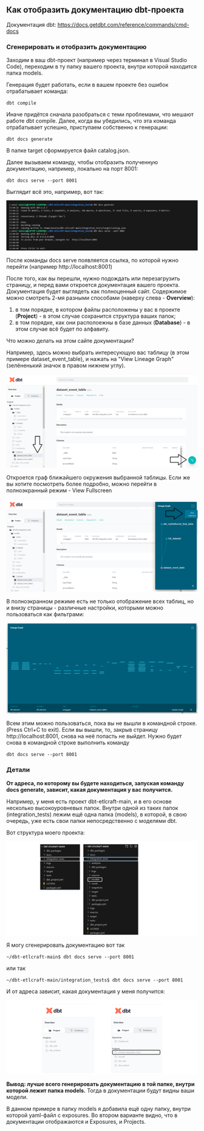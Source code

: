 ## Как отобразить документацию dbt-проекта

Документация dbt:
https://docs.getdbt.com/reference/commands/cmd-docs

### Сгенерировать и отобразить документацию

Заходим в ваш dbt-проект (например через терминал в Visual Studio Code), переходим в ту папку вашего проекта, внутри которой находится папка models. 

Генерация будет работать, если в вашем проекте без ошибок отрабатывает команда:

    dbt compile

Иначе придётся сначала разобраться с теми проблемами, что мешают работе dbt compile. Далее, когда вы убедились, что эта команда отрабатывает успешно, приступаем собственно к генерации:

    dbt docs generate

В папке target сформируется файл catalog.json.

Далее вызываем команду, чтобы отобразить полученную документацию, например, локально на порт 8001:

    dbt docs serve --port 8001

Выглядит всё это, например, вот так:

![cover](https://github.com/Malakhova-Natalya/Snippets/blob/main/dbt/dbt_docs/dbt_docs_generate.png)


После команды docs serve появляется ссылка, по которой нужно перейти (например http://localhost:8001)


После того, как вы перешли, нужно подождать или перезагрузить страницу, и перед вами откроется документация вашего проекта. Документация будет выглядеть как полноценный сайт. Содержимое можно смотреть 2-мя разными способами (наверху слева - **Overview**):
1. в том порядке, в котором файлы расположены у вас в проекте (**Project**) - в этом случае сохранится структура ваших папок;
2. в том порядке, как они располоежны в базе данных (**Database**) - в этом случае всё будет по алфавиту.


Что можно делать на этом сайте документации?


Например, здесь можно выбрать интересующую вас таблицу (в этом примере dataset_event_table), и нажать на "View Lineage Graph" (зелёненький значок в правом нижнем углу). 

![cover](https://github.com/Malakhova-Natalya/Snippets/blob/main/dbt/dbt_docs/http_01.png)

Откроется граф ближайшего окружения выбранной таблицы.  Если же вы хотите посмотреть более подробно, можно перейти в полноэкранный режим - View Fullscreen

![cover](https://github.com/Malakhova-Natalya/Snippets/blob/main/dbt/dbt_docs/http_02.png)

В полноэкранном режиме есть не только отображение всех таблиц, но и внизу страницы - различные настройки, которыми можно пользоваться как фильтрами:

![cover](https://github.com/Malakhova-Natalya/Snippets/blob/main/dbt/dbt_docs/http_03.png)

Всем этим можно пользоваться, пока вы не вышли в командной строке. (Press Ctrl+C to exit). Если вы вышли, то, закрыв страницу http://localhost:8001, снова на неё попасть не выйдет. Нужно будет снова в командной строке выполнить команду

    dbt docs serve --port 8001

### Детали

**От адреса, по которому вы будете находиться, запуская команду docs generate, зависит, какая документация у вас получится.** 

Например, у меня есть проект dbt-etlcraft-main, и в его основе несколько высокоуровневых папок. Внутри одной из таких папок (integration_tests) лежим ещё одна папка (models), в которой, в свою очередь, уже есть свои папки непосредственно с моделями dbt.

Вот структура моего проекта:

![cover](https://github.com/Malakhova-Natalya/Snippets/blob/main/dbt/dbt_docs/folders_structure.png)


Я могу сгенерировать документацию вот так

    ~/dbt-etlcraft-main$ dbt docs serve --port 8001

или так

    ~/dbt-etlcraft-main/integration_tests$ dbt docs serve --port 8001

И от адреса зависит, какая документация у меня получится:

![cover](https://github.com/Malakhova-Natalya/Snippets/blob/main/dbt/dbt_docs/address.png)
    
**Вывод: лучше всего генерировать документацию в той папке, внутри которой лежит папка models.** Тогда в документации будут видны ваши модели.

В данном примере в папку models я добавила ещё одну папку, внутри которой yaml-файл с exposures. Во втором варианте видно, что в документации отображаются и Exposures, и Projects.
